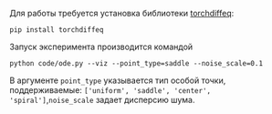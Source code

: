 Для работы требуется установка библиотеки [torchdiffeq](https://github.com/rtqichen/torchdiffeq):
```
pip install torchdiffeq
```

Запуск эксперимента производится командой

```
python code/ode.py --viz --point_type=saddle --noise_scale=0.1
```

В аргументе `point_type` указывается тип особой точки, поддерживаемые: `['uniform', 'saddle', 'center', 'spiral']`,`noise_scale` задает дисперсию шума.
